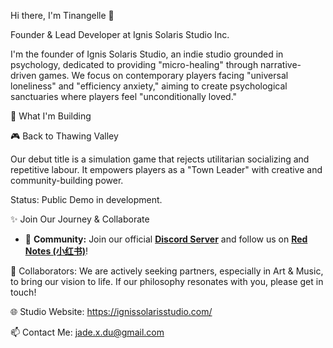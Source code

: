 Hi there, I'm Tinangelle 👋

Founder & Lead Developer at Ignis Solaris Studio Inc.

I'm the founder of Ignis Solaris Studio, an indie studio grounded in psychology, dedicated to providing "micro-healing" through narrative-driven games. We focus on contemporary players facing "universal loneliness" and "efficiency anxiety," aiming to create psychological sanctuaries where players feel "unconditionally loved."

🌱 What I'm Building

🎮 Back to Thawing Valley

Our debut title is a simulation game that rejects utilitarian socializing and repetitive labour. It empowers players as a "Town Leader" with creative and community-building power.

Status: Public Demo in development.

✨ Join Our Journey & Collaborate

* 💬 **Community:** Join our official **[Discord Server](https://discord.gg/HMEXESt38m)** and follow us on **[Red Notes (小红书)](...)**!

🤝 Collaborators: We are actively seeking partners, especially in Art & Music, to bring our vision to life. If our philosophy resonates with you, please get in touch!

🌐 Studio Website: https://ignissolarisstudio.com/

📫 Contact Me: jade.x.du@gmail.com 
